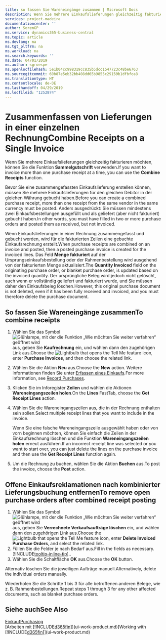 ```yaml
---
title: so fassen Sie Wareneingänge zusammen | Microsoft Docs
description: Wenn Sie mehrere Einkaufslieferungen gleichzeitig fakturieren möchten, können Sie die Funktion Sammelgutschrift verwenden.
services: project-madeira
documentationcenter: ''
author: SorenGP
ms.service: dynamics365-business-central
ms.topic: article
ms.devlang: na
ms.tgt_pltfrm: na
ms.workload: na
ms.search.keywords: ''
ms.date: 04/01/2019
ms.author: sgroespe
ms.openlocfilehash: 5e1b04cc998319cc835b5dcc1547723c48be6763
ms.sourcegitcommit: 60b87e5eb32bb408dd65b9855c29159b1dfbfca8
ms.translationtype: HT
ms.contentlocale: de-DE
ms.lasthandoff: 04/29/2019
ms.locfileid: "1252874"
---
```

# <a name="combine-receipts-on-a-single-invoice"></a><span data-ttu-id="e017f-103">Zusammenfassen von Lieferungen in einer einzelnen Rechnung</span><span class="sxs-lookup"><span data-stu-id="e017f-103">Combine Receipts on a Single Invoice</span></span>
<span data-ttu-id="e017f-104">Wenn Sie mehrere Einkaufslieferungen gleichzeitig fakturieren möchten, können Sie die Funktion **Sammelgutschrift** verwenden.</span><span class="sxs-lookup"><span data-stu-id="e017f-104">If you want to invoice more than one purchase receipt at a time, you can use the **Combine Receipts** function.</span></span>  

<span data-ttu-id="e017f-105">Bevor Sie eine zusammengefassten Einkaufslieferung erstellen können, müssen Sie mehrere Einkaufslieferungen für den gleichen Debitor in der gleichen Währung gebucht haben.</span><span class="sxs-lookup"><span data-stu-id="e017f-105">Before you can create a combined purchase receipt, more than one receipt from the same vendor in the same currency must be posted.</span></span> <span data-ttu-id="e017f-106">Anders ausgedrückt: Sie müssen mindestens zwei Einkaufsbestellungen ausgefüllt und als geliefert (aber nicht fakturiert) gebucht haben.</span><span class="sxs-lookup"><span data-stu-id="e017f-106">In other words, you must have filled in two or more purchase orders and posted them as received, but not invoiced.</span></span>  

<span data-ttu-id="e017f-107">Wenn Einkaufslieferungen in einer Rechnung zusammengefasst und gebucht werden, wird für die fakturierten Zeilen eine gebuchte Einkaufsrechnung erstellt.</span><span class="sxs-lookup"><span data-stu-id="e017f-107">When purchase receipts are combined on an invoice and posted, then a posted purchase invoice is created for the invoiced lines.</span></span> <span data-ttu-id="e017f-108">Das Feld **Menge fakturiert** auf der Ursprungseinkaufsbestellung oder der Rahmenbestellung wird ausgehend von der fakturierten Menge aktualisiert.</span><span class="sxs-lookup"><span data-stu-id="e017f-108">The **Quantity Invoiced** field on the originating purchase order, or blanket purchase order, is updated based on the invoiced quantity.</span></span> <span data-ttu-id="e017f-109">Der ursprüngliche Beleg wird jedoch nicht gelöscht, auch wenn er vollständig geliefert und fakturiert wurde, und Sie müssen daher den Einkaufsbeleg löschen.</span><span class="sxs-lookup"><span data-stu-id="e017f-109">However, this original purchase document is not deleted, even if it has been fully received and invoiced, and you must therefore delete the purchase document.</span></span>  

## <a name="to-combine-receipts"></a><span data-ttu-id="e017f-110">So fassen Sie Wareneingänge zusammen</span><span class="sxs-lookup"><span data-stu-id="e017f-110">To combine receipts</span></span>  
1. <span data-ttu-id="e017f-111">Wählen Sie das Symbol ![Glühlampe, mit der die Funktion „Wie möchten Sie weiter verfahren“ geöffnet wird](media/ui-search/search_small.png "Wie möchten Sie weiter verfahren?") aus, geben Sie **Kaufrechnung** ein, und wählen dann den zugehörigen Link aus.</span><span class="sxs-lookup"><span data-stu-id="e017f-111">Choose the ![Lightbulb that opens the Tell Me feature](media/ui-search/search_small.png "Tell me what you want to do") icon, enter **Purchase Invoices**, and then choose the related link.</span></span>  
2. <span data-ttu-id="e017f-112">Wählen Sie die Aktion **Neu** aus.</span><span class="sxs-lookup"><span data-stu-id="e017f-112">Choose the **New** action.</span></span> <span data-ttu-id="e017f-113">Weitere Informationen finden Sie unter [Erfassen eines Einkaufs](purchasing-how-record-purchases.md).</span><span class="sxs-lookup"><span data-stu-id="e017f-113">For more information, see [Record Purchases](purchasing-how-record-purchases.md).</span></span>  
3. <span data-ttu-id="e017f-114">Klicken Sie im Inforegister **Zeilen** und wählen die  Aktionen **Wareneingangszeilen holen**.</span><span class="sxs-lookup"><span data-stu-id="e017f-114">On the **Lines** FastTab, choose the **Get Receipt Lines** action.</span></span>  
4. <span data-ttu-id="e017f-115">Wählen Sie die Wareneingangszeilen aus, die in der Rechnung enthalten sein sollen.</span><span class="sxs-lookup"><span data-stu-id="e017f-115">Select multiple receipt lines that you want to include in the invoice.</span></span>  

    <span data-ttu-id="e017f-116">Wenn Sie eine falsche Wareneingangszeile ausgewählt haben oder von vorn beginnen möchten, können Sie einfach die Zeilen in der Einkaufsrechnung löschen und die Funktion **Wareneingangszeilen holen** erneut ausführen.</span><span class="sxs-lookup"><span data-stu-id="e017f-116">If an incorrect receipt line was selected or you want to start over, you can just delete the lines on the purchase invoice and then use the **Get Receipt Lines** function again.</span></span>  
5. <span data-ttu-id="e017f-117">Um die Rechnung zu buchen, wählen Sie die Aktion **Buchen** aus.</span><span class="sxs-lookup"><span data-stu-id="e017f-117">To post the invoice, choose the **Post** action.</span></span>  

## <a name="to-remove-open-purchase-orders-after-combined-receipt-posting"></a><span data-ttu-id="e017f-118">Offene Einkaufsreklamationen nach kombinierter Lieferungsbuchung entfernen</span><span class="sxs-lookup"><span data-stu-id="e017f-118">To remove open purchase orders after combined receipt posting</span></span>  
1. <span data-ttu-id="e017f-119">Wählen Sie das Symbol ![Glühlampe, mit der die Funktion „Wie möchten Sie weiter verfahren“ geöffnet wird](media/ui-search/search_small.png "Wie möchten Sie weiter verfahren?") aus, geben Sie **Verrechnete Verkaufsaufträge löschen** ein, und wählen dann den zugehörigen Link aus.</span><span class="sxs-lookup"><span data-stu-id="e017f-119">Choose the ![Lightbulb that opens the Tell Me feature](media/ui-search/search_small.png "Tell me what you want to do") icon, enter **Delete Invoiced Purchase Orders**, and select the related link.</span></span>  
2. <span data-ttu-id="e017f-120">Füllen Sie die Felder je nach Bedarf aus.</span><span class="sxs-lookup"><span data-stu-id="e017f-120">Fill in the fields as necessary.</span></span> [!INCLUDE[tooltip-inline-tip](includes/tooltip-inline-tip_md.md)]<span data-ttu-id="e017f-121">.</span><span class="sxs-lookup"><span data-stu-id="e017f-121">.</span></span>
3. <span data-ttu-id="e017f-122">Wählen Sie die Schaltfläche **OK** aus.</span><span class="sxs-lookup"><span data-stu-id="e017f-122">Choose the **OK** button.</span></span>  

<span data-ttu-id="e017f-123">Alternativ löschen Sie die jeweiligen Aufträge manuell.</span><span class="sxs-lookup"><span data-stu-id="e017f-123">Alternatively, delete the individual orders manually.</span></span>

<span data-ttu-id="e017f-124">Wiederholen Sie die Schritte 1 bis 3 für alle betroffenen anderen Belege, wie z. B. Rahmenbestellungen.</span><span class="sxs-lookup"><span data-stu-id="e017f-124">Repeat steps 1 through 3 for any other affected documents, such as blanket purchase orders.</span></span>

## <a name="see-also"></a><span data-ttu-id="e017f-125">Siehe auch</span><span class="sxs-lookup"><span data-stu-id="e017f-125">See Also</span></span>  
[<span data-ttu-id="e017f-126">Einkauf</span><span class="sxs-lookup"><span data-stu-id="e017f-126">Purchasing</span></span>](purchasing-manage-purchasing.md)  
<span data-ttu-id="e017f-127">[Arbeiten mit [!INCLUDE[d365fin](includes/d365fin_md.md)]](ui-work-product.md)</span><span class="sxs-lookup"><span data-stu-id="e017f-127">[Working with [!INCLUDE[d365fin](includes/d365fin_md.md)]](ui-work-product.md)</span></span>
